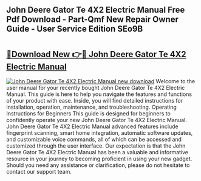 ## John Deere Gator Te 4X2 Electric Manual Free Pdf Download - Part-Qmf New Repair Owner Guide - User Service Edition SEo9B

# <h2><a href="http://bc87375.oget.top/?id=John+Deere+Gator+Te+4X2+Electric+Manual">🔗Download New 👉🔴 John Deere Gator Te 4X2 Electric Manual</a></h2>

[![John Deere Gator Te 4X2 Electric Manual new download](https://i.imgur.com/5g1atiW.png)](http://bc87375.oget.top/?id=John+Deere+Gator+Te+4X2+Electric+Manual)
Welcome to the user manual for your recently bought John Deere Gator Te 4X2 Electric Manual. This guide is here to help you navigate the features and functions of your product with ease. Inside, you will find detailed instructions for installation, operation, maintenance, and troubleshooting. Operating Instructions for Beginners This guide is designed for beginners to confidently operate your new John Deere Gator Te 4X2 Electric Manual. John Deere Gator Te 4X2 Electric Manual advanced features include fingerprint scanning, smart home integration, automatic software updates, and customizable voice commands, all of which can be accessed and customized through the user interface. Our expectation is that the John Deere Gator Te 4X2 Electric Manual has been a valuable and informative resource in your journey to becoming proficient in using your new gadget. Should you need any assistance or clarification, please do not hesitate to contact our support team.
